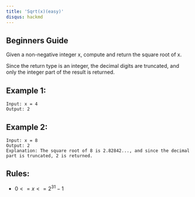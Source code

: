 ```yaml
---
title: 'Sqrt(x)(easy)'
disqus: hackmd
---
```


## Beginners Guide

Given a non-negative integer x, compute and return the square root of x.

Since the return type is an integer, the decimal digits are truncated, and only the integer part of the result is returned.


Example 1:
---
```go=
Input: x = 4
Output: 2
```

Example 2:
---
```go=
Input: x = 8
Output: 2
Explanation: The square root of 8 is 2.82842..., and since the decimal part is truncated, 2 is returned.
```

Rules:
---
* $0 <= x <= 2^31 - 1$